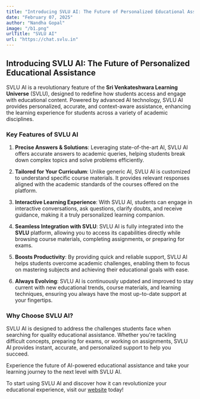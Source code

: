 ```yaml
---
title: "Introducing SVLU AI: The Future of Personalized Educational Assistance"
date: "February 07, 2025"
author: "Nandha Gopal"
image: "/b1.png"
urlTitle: "SVLU AI"
url: "https://chat.svlu.in"
---
```


## Introducing SVLU AI: The Future of Personalized Educational Assistance

SVLU AI is a revolutionary feature of the **Sri Venkateshwara Learning Universe** (SVLU), designed to redefine how students access and engage with educational content. Powered by advanced AI technology, SVLU AI provides personalized, accurate, and context-aware assistance, enhancing the learning experience for students across a variety of academic disciplines.

### Key Features of SVLU AI

1. **Precise Answers & Solutions**: Leveraging state-of-the-art AI, SVLU AI offers accurate answers to academic queries, helping students break down complex topics and solve problems efficiently.

2. **Tailored for Your Curriculum**: Unlike generic AI, SVLU AI is customized to understand specific course materials. It provides relevant responses aligned with the academic standards of the courses offered on the platform.

3. **Interactive Learning Experience**: With SVLU AI, students can engage in interactive conversations, ask questions, clarify doubts, and receive guidance, making it a truly personalized learning companion.

4. **Seamless Integration with SVLU**: SVLU AI is fully integrated into the **SVLU** platform, allowing you to access its capabilities directly while browsing course materials, completing assignments, or preparing for exams.

5. **Boosts Productivity**: By providing quick and reliable support, SVLU AI helps students overcome academic challenges, enabling them to focus on mastering subjects and achieving their educational goals with ease.

6. **Always Evolving**: SVLU AI is continuously updated and improved to stay current with new educational trends, course materials, and learning techniques, ensuring you always have the most up-to-date support at your fingertips.

### Why Choose SVLU AI?

SVLU AI is designed to address the challenges students face when searching for quality educational assistance. Whether you're tackling difficult concepts, preparing for exams, or working on assignments, SVLU AI provides instant, accurate, and personalized support to help you succeed.

Experience the future of AI-powered educational assistance and take your learning journey to the next level with SVLU AI.

To start using SVLU AI and discover how it can revolutionize your educational experience, visit our [website](https://svlu.in) today!

